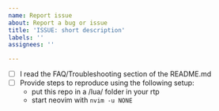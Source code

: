 ```yaml
---
name: Report issue
about: Report a bug or issue
title: 'ISSUE: short description'
labels: ''
assignees: ''

---
```


* [ ] I read the FAQ/Troubleshooting section of the README.md
* [ ] Provide steps to reproduce using the following setup:
    - put this repo in a /lua/ folder in your rtp
    - start neovim with `nvim -u NONE`
